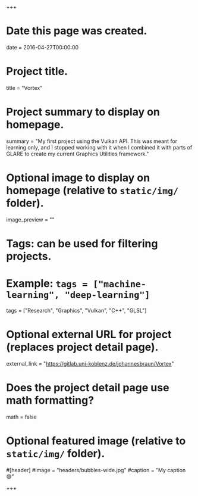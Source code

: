 +++
# Date this page was created.
date = 2016-04-27T00:00:00

# Project title.
title = "Vortex"

# Project summary to display on homepage.
summary = "My first project using the Vulkan API. This was meant for learning only, and I stopped working with it when I combined it with parts of GLARE to create my current Graphics Utilities framework."

# Optional image to display on homepage (relative to `static/img/` folder).
image_preview = ""

# Tags: can be used for filtering projects.
# Example: `tags = ["machine-learning", "deep-learning"]`
tags = ["Research", "Graphics", "Vulkan", "C++", "GLSL"]

# Optional external URL for project (replaces project detail page).
external_link = "https://gitlab.uni-koblenz.de/johannesbraun/Vortex"

# Does the project detail page use math formatting?
math = false

# Optional featured image (relative to `static/img/` folder).
#[header]
#image = "headers/bubbles-wide.jpg"
#caption = "My caption :smile:"

+++
